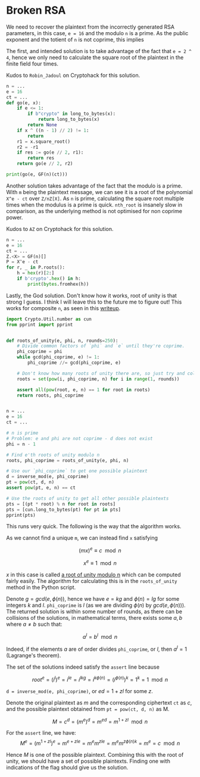 # Broken RSA 

We need to recover the plaintext from the incorrectly generated RSA parameters, in this case, `e = 16` and the modulo `n` is a prime. As the public exponent and the totient of `n` is not coprime, this implies 

The first, and intended solution is to take advantage of the fact that `e = 2 ^ 4`, hence we only need to calculate the square root of the plaintext in the finite field four times.

Kudos to `Robin_Jadoul` on Cryptohack for this solution.

```python
n = ...
e = 16
ct = ...
def go(e, x):
    if e <= 1:
        if b"crypto" in long_to_bytes(x):
            return long_to_bytes(x)
        return None
    if x ^ ((n - 1) // 2) != 1:
        return
    r1 = x.square_root()
    r2 = -r1
    if res := go(e // 2, r1):
        return res
    return go(e // 2, r2)

print(go(e, GF(n)(ct)))
```

Another solution takes advantage of the fact that the modulo is a prime. With `m` being the plaintext message, we can see it is a root of the polynomial `X^e - ct` over `Z/nZ[X]`. As `n` is prime, calculating the square root multiple times when the modulus is a prime is quick. `nth_root` is insanely slow in comparison, as the underlying method is not optimised for non coprime power.

Kudos to `AZ` on Cryptohack for this solution.

```python
n = ...
e = 16
ct = ...
Z.<X> = GF(n)[]
P = X^e - ct
for r, _ in P.roots():
    h = hex(r)[2:]
    if b'crypto'.hex() in h:
        print(bytes.fromhex(h))
```

Lastly, the God solution. Don't know how it works, root of unity is that strong I guess. I think I will leave this to the future me to figure out! This works for composite `n`, as seen in this [writeup](https://hackmd.io/@65XZ9ZfDTb21FI-0un6Zhg/BJj1FqYUK).

```python
import Crypto.Util.number as cun
from pprint import pprint


def roots_of_unity(e, phi, n, rounds=250):
    # Divide common factors of `phi` and `e` until they're coprime.
    phi_coprime = phi
    while gcd(phi_coprime, e) != 1:
        phi_coprime //= gcd(phi_coprime, e)

    # Don't know how many roots of unity there are, so just try and collect a bunch
    roots = set(pow(i, phi_coprime, n) for i in range(1, rounds))

    assert all(pow(root, e, n) == 1 for root in roots)
    return roots, phi_coprime


n = ...
e = 16
ct = ...

# n is prime
# Problem: e and phi are not coprime - d does not exist
phi = n - 1

# Find e'th roots of unity modulo n
roots, phi_coprime = roots_of_unity(e, phi, n)

# Use our `phi_coprime` to get one possible plaintext
d = inverse_mod(e, phi_coprime)
pt = pow(ct, d, n)
assert pow(pt, e, n) == ct

# Use the roots of unity to get all other possible plaintexts
pts = [(pt * root) % n for root in roots]
pts = [cun.long_to_bytes(pt) for pt in pts]
pprint(pts)
```

This runs very quick. The following is the way that the algorithm works.

As we cannot find a unique `m`, we can instead find `x` satisfying

$$
(mx)^e \equiv c \mod n
$$

$$
x ^ e \equiv 1 \mod n 
$$

$x$ in this case is called [a root of unity modulo n](https://en.wikipedia.org/wiki/Root_of_unity_modulo_n) which can be computed fairly easily. The algorithm for calculating this is in the `roots_of_unity` method in the Python script. 

Denote $g = gcd(e, \phi(n))$, hence we have $e = kg$ and $\phi(n) = lg$ for some integers $k$ and $l$. `phi_coprime` is $l$ (as we are dividing $\phi(n)$ by $gcd(e, \phi(n))$). The returned solution is within some number of rounds, as there can be collisions of the solutions, in mathematical terms, there exists some $a, b$ where $a \neq b$ such that:

$$
a ^ l = b ^ l \mod n 
$$

Indeed, if the elements $a$ are of order divides `phi_coprime`, or $l$, then $a ^ l = 1$ (Lagrange's theorem).

The set of the solutions indeed satisfy the `assert` line because

$$
root ^ e = (i ^ l) ^ e = i ^ {le} = i ^ {lkg} = i ^ {k\phi(n)} = (i ^ {\phi(n)}) ^ k = 1 ^ k = 1 \mod n
$$

`d = inverse_mod(e, phi_coprime)`, or $ed = 1 + zl$ for some $z$.

Denote the original plaintext as $m$ and the corresponding ciphertext `ct` as $c$, and the possible plaintext obtained from `pt = pow(ct, d, n)` as M.

$$
M = c ^ d = (m ^ e) ^ d = m ^ {ed} = m ^ {1 + zl} \mod n
$$

For the `assert` line, we have: 
$$
M ^ e = (m ^ {1 + zl}) ^ e = m ^ {e + zle} = m ^ e m ^ {zle} = m ^ e m ^ {z\phi(n)k} = m ^ e = c \mod n
$$

Hence $M$ is one of the possible plaintext. Combining this with the root of unity, we should have a set of possible plaintexts. Finding one with indications of the flag should give us the solution.
